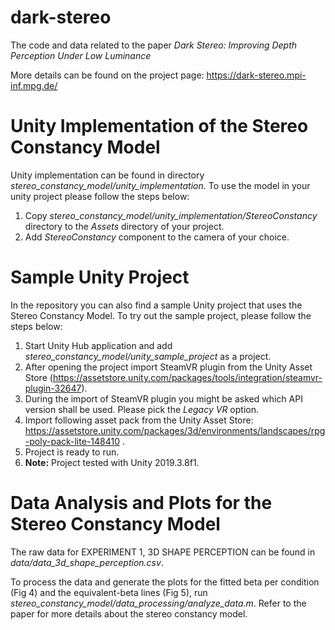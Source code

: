 # dark-stereo
The code and data related to the paper *Dark Stereo: Improving Depth Perception Under Low Luminance* 

More details can be found on the project page: https://dark-stereo.mpi-inf.mpg.de/

# Unity Implementation of the Stereo Constancy Model
Unity implementation can be found in directory *stereo_constancy_model/unity_implementation*.
To use the model in your unity project please follow the steps below:
1. Copy *stereo_constancy_model/unity_implementation/StereoConstancy* directory to the *Assets* directory of your project.
2. Add *StereoConstancy* component to the camera of your choice.

# Sample Unity Project
In the repository you can also find a sample Unity project that uses the Stereo Constancy Model. To try out the sample project, please follow the steps below:
1. Start Unity Hub application and add *stereo_constancy_model/unity_sample_project* as a project.
2. After opening the project import SteamVR plugin from the Unity Asset Store (https://assetstore.unity.com/packages/tools/integration/steamvr-plugin-32647).
3. During the import of SteamVR plugin you might be asked which API version shall be used. Please pick the *Legacy VR* option.
4. Import following asset pack from the Unity Asset Store: https://assetstore.unity.com/packages/3d/environments/landscapes/rpg-poly-pack-lite-148410 .
5. Project is ready to run.
6. **Note:** Project tested with Unity 2019.3.8f1.

# Data Analysis and Plots for the Stereo Constancy Model
The raw data for EXPERIMENT 1, 3D SHAPE PERCEPTION can be found in *data/data_3d_shape_perception.csv*. 

To process the data and generate the plots for the fitted beta per condition (Fig 4) and the equivalent-beta lines (Fig 5), run *stereo_constancy_model/data_processing/analyze_data.m*. Refer to the paper for more details about the stereo constancy model.